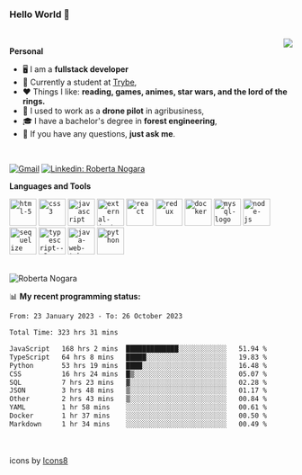 ### Hello World 👋

<br />

<img align="right" src="https://github.blog/wp-content/uploads/2018/10/46896184-b679fc80-ce30-11e8-88bf-921e9b788f7c.gif?resize=200%2C200"  />

**Personal**
- 🖥️ I am a **fullstack developer**
- 📖 Currently a student at [Trybe](https://www.betrybe.com/),
- ❤️ Things I like: **reading, games, animes, star wars, and the lord of the rings.** 
- 🌾 I used to work as a **drone pilot** in agribusiness,
- 🎓 I have a bachelor's degree in **forest engineering**,
- 💬 If you have any questions, **just ask me**.

<br />

[![Gmail](https://img.icons8.com/neon/96/gmail.png)](mailto:r.nogara.dev@gmail.com)
[![Linkedin: Roberta Nogara](https://img.icons8.com/neon/96/linkedin.png)](https://www.linkedin.com/in/robertanogara/)

**Languages and Tools**  

<code><img width="48" height="48" src="https://img.icons8.com/fluency/48/html-5.png" alt="html-5"/></code>
<code><img width="48" height="48" src="https://img.icons8.com/fluency/48/css3.png" alt="css3"/></code>
<code><img width="48" height="48" src="https://img.icons8.com/fluency/48/javascript.png" alt="javascript"/></code>
<code><img width="48" height="48" src="https://img.icons8.com/external-tal-revivo-color-tal-revivo/48/external-jest-can-collect-code-coverage-information-from-entire-projects-logo-color-tal-revivo.png" alt="external-jest-can-collect-code-coverage-information-from-entire-projects-logo-color-tal-revivo"/></code>
<code><img width="48" height="48" src="https://img.icons8.com/office/40/react.png" alt="react"/></code>
<code><img width="48" height="48" src="https://img.icons8.com/color/48/redux.png" alt="redux"/></code>
<code><img width="48" height="48" src="https://img.icons8.com/fluency/48/docker.png" alt="docker"/></code>
<code><img width="48" height="48" src="https://img.icons8.com/fluency/48/mysql-logo.png" alt="mysql-logo"/></code>
<code><img width="48" height="48" src="https://img.icons8.com/fluency/48/node-js.png" alt="node-js"/></code>
<code><img width="48" height="48" src="https://cdn.icon-icons.com/icons2/2415/PNG/512/sequelize_original_logo_icon_146348.png" alt="sequelize"/></code>
<code><img width="48" height="48" src="https://img.icons8.com/fluency/48/typescript--v2.png" alt="typescript--v2"/></code>
<code><img width="48" height="48" src="https://img.icons8.com/color/48/java-web-token.png" alt="java-web-token"/></code>
<code><img width="48" height="48" src="https://img.icons8.com/fluency/48/python.png" alt="python"/></code>

<br />
<img src="https://github-readme-stats.vercel.app/api?username=rnogara&count_private=true&show_icons=true" alt="Roberta Nogara" />
<br />

📊 **My recent programming status:**
<!--START_SECTION:waka-->

```txt
From: 23 January 2023 - To: 26 October 2023

Total Time: 323 hrs 31 mins

JavaScript   168 hrs 2 mins  █████████████░░░░░░░░░░░░   51.94 %
TypeScript   64 hrs 8 mins   █████░░░░░░░░░░░░░░░░░░░░   19.83 %
Python       53 hrs 19 mins  ████░░░░░░░░░░░░░░░░░░░░░   16.48 %
CSS          16 hrs 24 mins  █▒░░░░░░░░░░░░░░░░░░░░░░░   05.07 %
SQL          7 hrs 23 mins   ▓░░░░░░░░░░░░░░░░░░░░░░░░   02.28 %
JSON         3 hrs 48 mins   ▒░░░░░░░░░░░░░░░░░░░░░░░░   01.17 %
Other        2 hrs 43 mins   ▒░░░░░░░░░░░░░░░░░░░░░░░░   00.84 %
YAML         1 hr 58 mins    ░░░░░░░░░░░░░░░░░░░░░░░░░   00.61 %
Docker       1 hr 37 mins    ░░░░░░░░░░░░░░░░░░░░░░░░░   00.50 %
Markdown     1 hr 34 mins    ░░░░░░░░░░░░░░░░░░░░░░░░░   00.49 %
```

<!--END_SECTION:waka-->

<br />
<br />
icons by <a href="https://icons8.com">Icons8</a>
